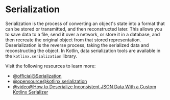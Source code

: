 # Serialization

Serialization is the process of converting an object's state into a format that can be stored or transmitted, and then reconstructed later. This allows you to save data to a file, send it over a network, or store it in a database, and then recreate the original object from that stored representation. Deserialization is the reverse process, taking the serialized data and reconstructing the object. In Kotlin, data serialization tools are available in the `kotlinx.serialization` library.

Visit the following resources to learn more:

- [@official@Serialization](https://kotlinlang.org/docs/serialization.html)
- [@opensource@kotlinx.serialization](https://github.com/Kotlin/kotlinx.serialization)
- [@video@How to Deserialize Inconsistent JSON Data With a Custom Kotlinx Serializer](https://www.youtube.com/watch?v=_KQBp5pwUO0&t=28s)